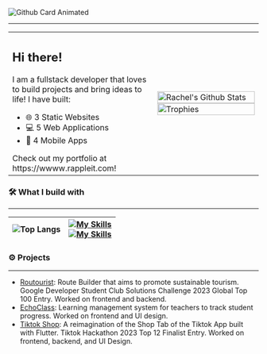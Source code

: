 ![Github Card Animated](https://github.com/user-attachments/assets/2dd7ab1a-6b5e-492b-b1e9-33f034757a37)

---

<table border="0">
    <tr>
        <td width="55%">
            <h2>Hi there!</h2>
            <p>I am a fullstack developer that loves to build projects and bring ideas to life! I have built:</p>
            <ul>
                <li>🌐 3 Static Websites</li>
                <li>💻 5 Web Applications</li>
                <li>📱 4 Mobile Apps</li>
            </ul>
            Check out my portfolio at https://wwww.rappleit.com!
        </td>
        <td width="40%">
            <img src="https://github-readme-stats.vercel.app/api?username=rappleit&theme=tokyonight&show_icons=true&hide=stars,issues&rank_icon=github" alt="Rachel's Github Stats" width="100%">
            <a href="https://github.com/ryo-ma/github-profile-trophy">
                <img src="https://github-profile-trophy.vercel.app/?username=rappleit&theme=algolia&title=-Issues,-Reviews&row=2&column=3" alt="Trophies" width="100%">
            </a>
        </td>
    </tr>
</table>



### 🛠️ What I build with
---
| ![Top Langs](https://github-readme-stats.vercel.app/api/top-langs/?username=rappleit&theme=tokyonight&layout=compact&exclude_repo=Portential) | [![My Skills](https://skillicons.dev/icons?i=react,html,css,js,nextjs,vercel)](https://skillicons.dev) </br>  [![My Skills](https://skillicons.dev/icons?i=swift,dotnet,nodejs,postgres,mongodb,figma)](https://skillicons.dev) |
|-----------------------------------------------------------------------------------------------------------------------------------------------------------|------------------------------------------------------------------------------------------------------------------------------------------|


### ⚙️ Projects
---
- [Routourist](https://github.com/rappleit/routourist): Route Builder that aims to promote sustainable tourism. Google Developer Student Club Solutions Challenge 2023 Global Top 100 Entry. Worked on frontend and backend. 
- [EchoClass](https://github.com/michaelchen-lab/LMS_Frontend): Learning management system for teachers to track student progress. Worked on frontend and UI design.
- [Tiktok Shop](https://github.com/rappleit/tiktok_shop/tree/main): A reimagination of the Shop Tab of the Tiktok App built with Flutter. Tiktok Hackathon 2023 Top 12 Finalist Entry. Worked on frontend, backend, and UI Design.

